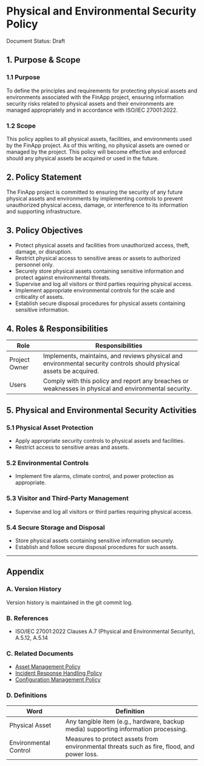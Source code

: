 # Physical and Environmental Security Policy

Document Status: Draft

## 1. Purpose & Scope

### 1.1 Purpose
To define the principles and requirements for protecting physical assets and environments associated with the FinApp project, ensuring information security risks related to physical assets and their environments are managed appropriately and in accordance with ISO/IEC 27001:2022.

### 1.2 Scope
This policy applies to all physical assets, facilities, and environments used by the FinApp project. As of this writing, no physical assets are owned or managed by the project. This policy will become effective and enforced should any physical assets be acquired or used in the future.

## 2. Policy Statement
The FinApp project is committed to ensuring the security of any future physical assets and environments by implementing controls to prevent unauthorized physical access, damage, or interference to its information and supporting infrastructure.

## 3. Policy Objectives
- Protect physical assets and facilities from unauthorized access, theft, damage, or disruption.
- Restrict physical access to sensitive areas or assets to authorized personnel only.
- Securely store physical assets containing sensitive information and protect against environmental threats.
- Supervise and log all visitors or third parties requiring physical access.
- Implement appropriate environmental controls for the scale and criticality of assets.
- Establish secure disposal procedures for physical assets containing sensitive information.

## 4. Roles & Responsibilities

| Role           | Responsibilities                                                                 |
|----------------|----------------------------------------------------------------------------------|
| Project Owner  | Implements, maintains, and reviews physical and environmental security controls should physical assets be acquired. |
| Users          | Comply with this policy and report any breaches or weaknesses in physical and environmental security. |

## 5. Physical and Environmental Security Activities

### 5.1 Physical Asset Protection
- Apply appropriate security controls to physical assets and facilities.
- Restrict access to sensitive areas and assets.

### 5.2 Environmental Controls
- Implement fire alarms, climate control, and power protection as appropriate.

### 5.3 Visitor and Third-Party Management
- Supervise and log all visitors or third parties requiring physical access.

### 5.4 Secure Storage and Disposal
- Store physical assets containing sensitive information securely.
- Establish and follow secure disposal procedures for such assets.

---

## Appendix

### A. Version History
Version history is maintained in the git commit log.

### B. References
- ISO/IEC 27001:2022 Clauses A.7 (Physical and Environmental Security), A.5.12, A.5.14

### C. Related Documents
- [Asset Management Policy](./11%20Asset%20Management%20Policy.md)
- [Incident Response Handling Policy](./08%20Incident%20Response%20Handling%20Policy.md)
- [Configuration Management Policy](./06%20Configuration%20Management%20Policy.md)

### D. Definitions
| Word                | Definition                                                                 |
|---------------------|----------------------------------------------------------------------------|
| Physical Asset      | Any tangible item (e.g., hardware, backup media) supporting information processing. |
| Environmental Control | Measures to protect assets from environmental threats such as fire, flood, and power loss. |
